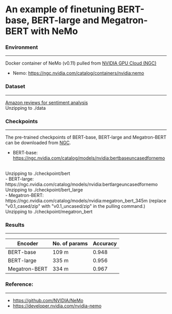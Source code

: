# An example of finetuning BERT-base, BERT-large and Megatron-BERT with NeMo

### Environment
---
Docker container of NeMo (v0.11) pulled from <a href="https://ngc.nvidia.com/">NVIDIA GPU Cloud (NGC)</a>
- Nemo: https://ngc.nvidia.com/catalog/containers/nvidia:nemo

### Dataset
---
<a href="https://www.kaggle.com/bittlingmayer/amazonreviews/home">Amazon reviews for sentiment analysis</a>
</br>
Unzipping to ./data

### Checkpoints
---
The pre-trained checkpoints of BERT-base, BERT-large and Megatron-BERT can be downloaded from <a href="https://ngc.nvidia.com/">NGC</a>.
- BERT-base: https://ngc.nvidia.com/catalog/models/nvidia:bertbaseuncasedfornemo
</br>
Unzipping to ./checkpoint/bert
</br>
- BERT-large: https://ngc.nvidia.com/catalog/models/nvidia:bertlargeuncasedfornemo
</br>
Unzipping to ./checkpoint/bert_large 
</br>
- Megatron-BERT: https://ngc.nvidia.com/catalog/models/nvidia:megatron_bert_345m
(replace "v0.1_cased/zip" with "v0.1_uncased/zip" in the pulling command.)
</br>
Unzipping to ./checkpoint/megatron_bert



### Results
---
| Encoder | No. of params | Accuracy |
| --- | --- | --- |
| BERT-base     | 109 m | 0.948 |
| BERT-large    | 335 m | 0.956 |
| Megatron-BERT | 334 m | 0.967 |

### Reference:
---
- https://github.com/NVIDIA/NeMo
- https://developer.nvidia.com/nvidia-nemo 



